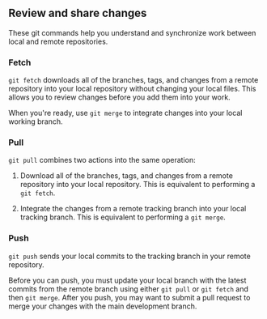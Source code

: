 ## Review and share changes
These git commands help you understand and synchronize work between local and remote repositories.

### Fetch

`git fetch` downloads all of the branches, tags, and changes from a remote repository into your local repository without changing your local files. This allows you to review changes before you add them into your work.

When you're ready, use `git merge` to integrate changes into your local working branch.

### Pull

`git pull` combines two actions into the same operation:
1. Download all of the branches, tags, and changes from a remote repository into your local repository. This is equivalent to performing a `git fetch`.

2. Integrate the changes from a remote tracking branch into your local tracking branch. This is equivalent to performing a `git merge`.


### Push
`git push` sends your local commits to the tracking branch in your remote repository.

Before you can push, you must update your local branch with the latest commits from the remote branch using either `git pull` or `git fetch` and then `git merge`. After you push, you may want to submit a pull request to merge your changes with the main development branch.
